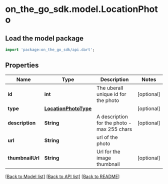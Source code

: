 # on_the_go_sdk.model.LocationPhoto

## Load the model package
```dart
import 'package:on_the_go_sdk/api.dart';
```

## Properties
Name | Type | Description | Notes
------------ | ------------- | ------------- | -------------
**id** | **int** | The uberall unique id for the photo | [optional] 
**type** | [**LocationPhotoType**](LocationPhotoType.md) |  | [optional] 
**description** | **String** | A description for the photo - max 255 chars | [optional] 
**url** | **String** | url of the photo | 
**thumbnailUrl** | **String** | Url for the image thumbnail | [optional] 

[[Back to Model list]](../README.md#documentation-for-models) [[Back to API list]](../README.md#documentation-for-api-endpoints) [[Back to README]](../README.md)


